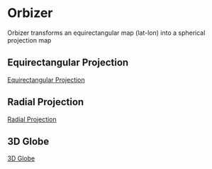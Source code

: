 # Orbizer
Orbizer transforms an equirectangular map (lat-lon) into a spherical projection map

## Equirectangular Projection
[Equirectangular Projection](screenshots/rectangular.png)

## Radial Projection
[Radial Projection](screenshots/radial.png)

## 3D Globe
[3D Globe](screenshots/globe.png)
